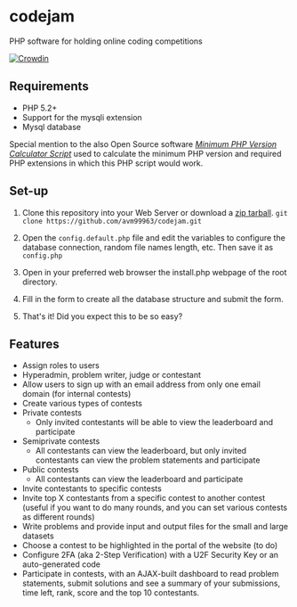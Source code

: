 # codejam
PHP software for holding online coding competitions

[![Crowdin](https://d322cqt584bo4o.cloudfront.net/codejam/localized.png)](https://crowdin.com/project/codejam)

## Requirements
* PHP 5.2+
* Support for the mysqli extension
* Mysql database

Special mention to the also Open Source software [*Minimum PHP Version Calculator Script*](http://phpduck.com/minimum-php-version-script/) used to calculate the minimum PHP version and required PHP extensions in which this PHP script would work.

## Set-up
1. Clone this repository into your Web Server or download a [zip tarball](https://github.com/avm99963/codejam/archive/master.zip). `git clone https://github.com/avm99963/codejam.git`

2. Open the `config.default.php` file and edit the variables to configure the database connection, random file names length, etc. Then save it as `config.php`

3. Open in your preferred web browser the install.php webpage of the root directory.

4. Fill in the form to create all the database structure and submit the form.

5. That's it! Did you expect this to be so easy?

## Features
* Assign roles to users
 * Hyperadmin, problem writer, judge or contestant
* Allow users to sign up with an email address from only one email domain (for internal contests)
* Create various types of contests
 * Private contests
   * Only invited contestants will be able to view the leaderboard and participate
 * Semiprivate contests
   * All contestants can view the leaderboard, but only invited contestants can view the problem statements and participate
 * Public contests
   * All contestants can view the leaderboard and participate
* Invite contestants to specific contests
* Invite top X contestants from a specific contest to another contest (useful if you want to do many rounds, and you can set various contests as different rounds)
* Write problems and provide input and output files for the small and large datasets
* Choose a contest to be highlighted in the portal of the website (to do)
* Configure 2FA (aka 2-Step Verification) with a U2F Security Key or an auto-generated code
* Participate in contests, with an AJAX-built dashboard to read problem statements, submit solutions and see a summary of your submissions, time left, rank, score and the top 10 contestants.

